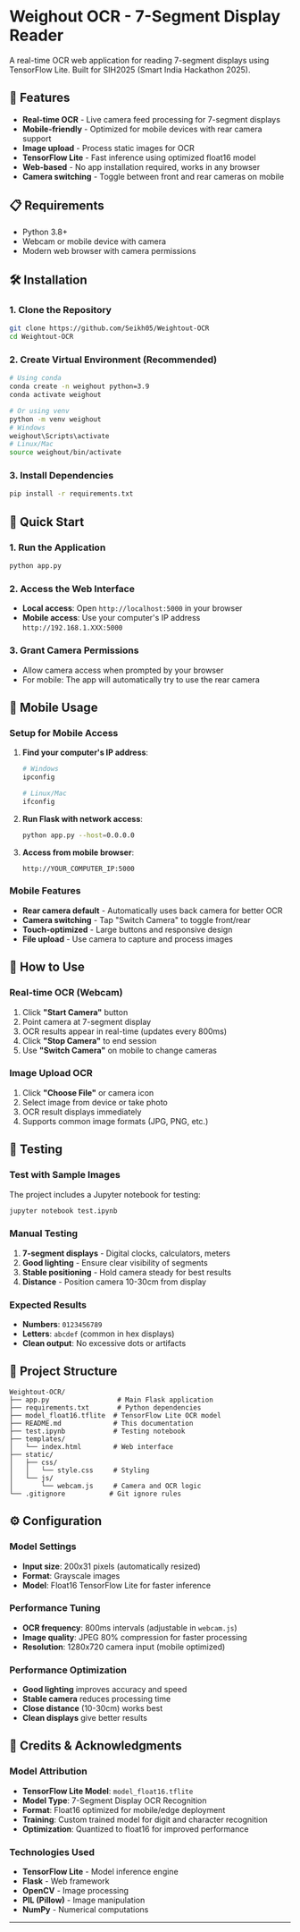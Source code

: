 # Weighout OCR - 7-Segment Display Reader

A real-time OCR web application for reading 7-segment displays using TensorFlow Lite. Built for SIH2025 (Smart India Hackathon 2025).

## 🚀 Features

- **Real-time OCR** - Live camera feed processing for 7-segment displays
- **Mobile-friendly** - Optimized for mobile devices with rear camera support
- **Image upload** - Process static images for OCR
- **TensorFlow Lite** - Fast inference using optimized float16 model
- **Web-based** - No app installation required, works in any browser
- **Camera switching** - Toggle between front and rear cameras on mobile

## 📋 Requirements

- Python 3.8+
- Webcam or mobile device with camera
- Modern web browser with camera permissions

## 🛠️ Installation

### 1. Clone the Repository
```bash
git clone https://github.com/Seikh05/Weightout-OCR
cd Weightout-OCR
```

### 2. Create Virtual Environment (Recommended)
```bash
# Using conda
conda create -n weighout python=3.9
conda activate weighout

# Or using venv
python -m venv weighout
# Windows
weighout\Scripts\activate
# Linux/Mac
source weighout/bin/activate
```

### 3. Install Dependencies
```bash
pip install -r requirements.txt
```

## 🚀 Quick Start

### 1. Run the Application
```bash
python app.py
```

### 2. Access the Web Interface
- **Local access**: Open `http://localhost:5000` in your browser
- **Mobile access**: Use your computer's IP address `http://192.168.1.XXX:5000`

### 3. Grant Camera Permissions
- Allow camera access when prompted by your browser
- For mobile: The app will automatically try to use the rear camera

## 📱 Mobile Usage

### Setup for Mobile Access
1. **Find your computer's IP address**:
   ```bash
   # Windows
   ipconfig
   
   # Linux/Mac
   ifconfig
   ```

2. **Run Flask with network access**:
   ```bash
   python app.py --host=0.0.0.0
   ```

3. **Access from mobile browser**:
   ```
   http://YOUR_COMPUTER_IP:5000
   ```

### Mobile Features
- **Rear camera default** - Automatically uses back camera for better OCR
- **Camera switching** - Tap "Switch Camera" to toggle front/rear
- **Touch-optimized** - Large buttons and responsive design
- **File upload** - Use camera to capture and process images

## 🎯 How to Use

### Real-time OCR (Webcam)
1. Click **"Start Camera"** button
2. Point camera at 7-segment display
3. OCR results appear in real-time (updates every 800ms)
4. Click **"Stop Camera"** to end session
5. Use **"Switch Camera"** on mobile to change cameras

### Image Upload OCR
1. Click **"Choose File"** or camera icon
2. Select image from device or take photo
3. OCR result displays immediately
4. Supports common image formats (JPG, PNG, etc.)

## 🧪 Testing

### Test with Sample Images
The project includes a Jupyter notebook for testing:

```bash
jupyter notebook test.ipynb
```

### Manual Testing
1. **7-segment displays** - Digital clocks, calculators, meters
2. **Good lighting** - Ensure clear visibility of segments
3. **Stable positioning** - Hold camera steady for best results
4. **Distance** - Position camera 10-30cm from display

### Expected Results
- **Numbers**: `0123456789`
- **Letters**: `abcdef` (common in hex displays)
- **Clean output**: No excessive dots or artifacts

## 📁 Project Structure

```
Weightout-OCR/
├── app.py                 # Main Flask application
├── requirements.txt       # Python dependencies
├── model_float16.tflite  # TensorFlow Lite OCR model
├── README.md             # This documentation
├── test.ipynb            # Testing notebook
├── templates/
│   └── index.html        # Web interface
├── static/
│   ├── css/
│   │   └── style.css     # Styling
│   └── js/
│       └── webcam.js     # Camera and OCR logic
└── .gitignore           # Git ignore rules
```

## ⚙️ Configuration

### Model Settings
- **Input size**: 200x31 pixels (automatically resized)
- **Format**: Grayscale images
- **Model**: Float16 TensorFlow Lite for faster inference

### Performance Tuning
- **OCR frequency**: 800ms intervals (adjustable in `webcam.js`)
- **Image quality**: JPEG 80% compression for faster processing
- **Resolution**: 1280x720 camera input (mobile optimized)

### Performance Optimization
- **Good lighting** improves accuracy and speed
- **Stable camera** reduces processing time
- **Close distance** (10-30cm) works best
- **Clean displays** give better results




## 🙏 Credits & Acknowledgments

### Model Attribution
- **TensorFlow Lite Model**: `model_float16.tflite`
- **Model Type**: 7-Segment Display OCR Recognition
- **Format**: Float16 optimized for mobile/edge deployment
- **Training**: Custom trained model for digit and character recognition
- **Optimization**: Quantized to float16 for improved performance

### Technologies Used
- **TensorFlow Lite** - Model inference engine
- **Flask** - Web framework
- **OpenCV** - Image processing
- **PIL (Pillow)** - Image manipulation
- **NumPy** - Numerical computations

---
